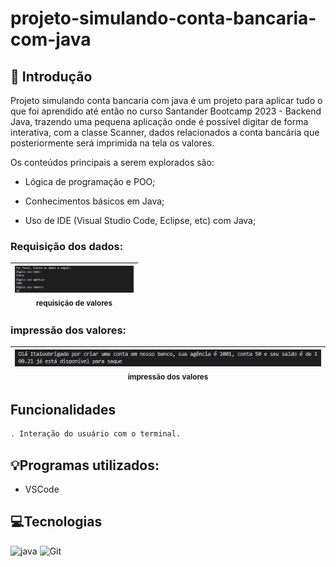 # projeto-simulando-conta-bancaria-com-java

## 📖 Introdução

Projeto simulando conta bancaria com java é um projeto para aplicar tudo o que foi aprendido até então no curso Santander Bootcamp 2023 - Backend Java, trazendo uma pequena aplicação onde é possível digitar de forma interativa, com a classe Scanner, dados relacionados a conta bancária que posteriormente será imprimida na tela os valores.

Os conteúdos principais a serem explorados são:

- Lógica de programação e POO;

- Conhecimentos básicos em Java;

- Uso de IDE (Visual Studio Code, Eclipse, etc) com Java;

### Requisição dos dados:

| <img src="/assents/requisicao-de-dados.png" width=190 padding=10><br><sub>requisição de valores</sub> |
| :---------------------------------------------------------------------------------------------------: |

### impressão dos valores:

| <img src="/assents/impressao-dos-valores.png" width=100%><br><sub>impressão dos valores</sub><br> |
| :-----------------------------------------------------------------------------------------------: |

## Funcionalidades

```bash
. Interação do usuário com o terminal.
```

## 💡Programas utilizados:

- VSCode

## 💻Tecnologias

![java](https://img.shields.io/badge/java-4F5B93?style=for-the-badge&logo=Java&logoColor=white)
![Git](https://img.shields.io/badge/GIT-E44C30?style=for-the-badge&logo=git&logoColor=white)
